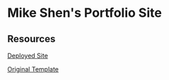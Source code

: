 # Mike Shen's Portfolio Site

## Resources

[Deployed Site](https://mike-shen-portfolio.netlify.app/)

[Original Template](https://www.npmjs.com/package/cra-template-react-portfolio)
